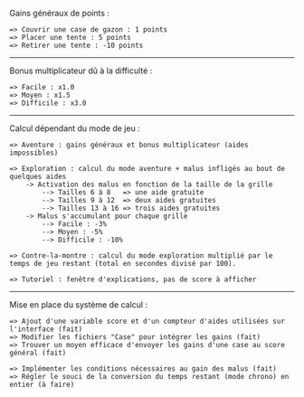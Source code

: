 Gains généraux de points :

	=> Couvrir une case de gazon : 1 points
	=> Placer une tente : 5 points
	=> Retirer une tente : -10 points
_____
Bonus multiplicateur dû à la difficulté :

	=> Facile : x1.0
	=> Moyen : x1.5
	=> Difficile : x3.0
____
Calcul dépendant du mode de jeu :

	=> Aventure : gains généraux et bonus multiplicateur (aides impossibles)

	=> Exploration : calcul du mode aventure + malus infligés au bout de quelques aides
		-> Activation des malus en fonction de la taille de la grille
			--> Tailles 6 à 8	=> une aide gratuite
			--> Tailles 9 à 12	=> deux aides gratuites
			--> Tailles 13 à 16	=> trois aides gratuites
		-> Malus s'accumulant pour chaque grille
			--> Facile : -3%
			--> Moyen : -5%
			--> Difficile : -10%

	=> Contre-la-montre : calcul du mode exploration multiplié par le temps de jeu restant (total en secondes divisé par 100).

	=> Tutoriel : fenêtre d'explications, pas de score à afficher
____
Mise en place du système de calcul :

	=> Ajout d'une variable score et d'un compteur d'aides utilisées sur l'interface (fait)
	=> Modifier les fichiers "Case" pour intégrer les gains (fait)
	=> Trouver un moyen efficace d'envoyer les gains d'une case au score général (fait)

	=> Implémenter les conditions nécessaires au gain des malus (fait)
	=> Régler le souci de la conversion du temps restant (mode chrono) en entier (à faire)
